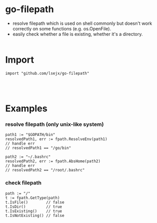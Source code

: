 # go-filepath
* resolve filepath which is used on shell commonly but doesn't work correctly on some functions (e.g. os.OpenFile).
* easily check whether a file is existing, whether it's a directory.
<br><br>

# Import
	import "github.com/lsejx/go-filepath"
<br><br>

# Examples
### resolve filepath (only unix-like system)
	path1 := "$GOPATH/bin"
	resolvedPath1, err := fpath.ResolveEnv(path1)
	// handle err
	// resolvedPath1 == "/go/bin"

	path2 := "~/.bashrc"
	resolvedPath2, err := fpath.AbsHome(path2)
	// handle err
	// resolvedPath2 == "/root/.bashrc"

### check filepath
	path := "/"
	t := fpath.GetType(path)
	t.IsFile()        // false
	t.IsDir()         // true
	t.IsExisting()    // true
	t.IsNotExisting() // false
